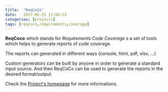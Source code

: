 ```yaml
---
title:  "ReqCoCo"
date:   2017-05-25 11:04:23
categories: [projects]
tags: [reqcoco,requirements,coverage]
---
```


**ReqCoco** which stands for *Requirements Code Coverage* s a set of tools which helps to generate reports of code coverage.

The reports can generated in different ways (console, html, pdf, xlsx, ...)

Custom generators can be built by anyone in order to generate a standard input source. And then ReqCoCo can be used to generate the reports in the desired format/output.



Check the [Project's homepage][reqcoco-homepage] for more informations.

[reqcoco-homepage]: https://paissad.github.io/reqcoco
